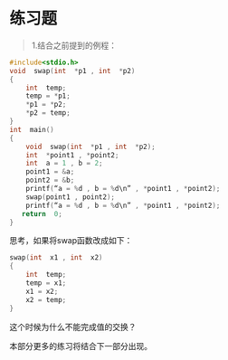 # 练习题
> 1.结合之前提到的例程：

```c
#include<stdio.h>
void  swap(int  *p1 , int  *p2)
{
    int  temp;
    temp = *p1;
    *p1 = *p2;
    *p2 = temp;
}
int  main()
{
    void  swap(int  *p1 , int  *p2);
    int  *point1 , *point2;
    int  a = 1 , b = 2;
    point1 = &a;
    point2 = &b;
    printf(“a = %d , b = %d\n” , *point1 , *point2);
    swap(point1 , point2);
    printf(“a = %d , b = %d\n” , *point1 , *point2);
   return  0;
}
```

思考，如果将swap函数改成如下：

```c		
swap(int  x1 , int  x2)
{
    int  temp;
    temp = x1;
    x1 = x2;
    x2 = temp;
}
```

这个时候为什么不能完成值的交换？

本部分更多的练习将结合下一部分出现。